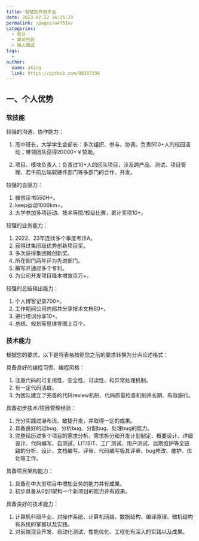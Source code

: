 ```yaml
---
title: 粘贴到其他平台
date: 2023-02-22 16:25:23
permalink: /pages/a4f51e/
categories:
  - 就业
  - 面试经验
  - 被人面试
tags:
  - 
author: 
  name: aXing
  link: https://github.com/08163356
---
```

## 一、个人优势

### 软技能

较强的沟通、协作能力：

1. 高中班长，大学学生会部长：多次组织、参与、协调、负责500+人的校园活动；带领团队获得20000+￥赞助。
   
2. 项目、模块负责人：负责过10+人的团队项目，涉及跨产品、测试、项目管理、若干前后端软硬件部门等多部门的合作、开发。

较强的自驱力：
1. 微信读书550H+。
2. keep运动1000km+。
3. 大学参加多项运动、技术等院/校级比赛，累计奖项10+。

较强的业务能力：
1. 2022、23年连续多个季度考评A。
2. 获得过集团级优秀创新项目奖。
3. 多次获得集团微创新奖。
4. 所在部门两年评为先进部门。
5. 撰写并通过多个专利。
6. 为公司开发项目降本增效百万+。

较强的总结输出能力：
1. 个人博客记录700+。
2. 工作期间公司内部共分享技术文档60+。
3. 进行培训分享10+。
4. 总结、规划等思维导图上百个。

### 技术能力

根据您的要求，以下是将表格按照您之前的要求转换为分点论述格式：

具备良好的编程习惯、编程风格：
1. 注重代码的可复用性、安全性、可读性、和异常处理机制。
2. 有一定代码洁癖。
3. 为团队建立了完善的代码review机制、代码质量检查机制并长期、有效施行。

具备初步技术/项目管理经验：
1. 充分实践过瀑布流、敏捷开发，并取得一定的成果。
2. 具备良好的过bug、分析bug、分配bug、处理bug的能力。
3. 完整经历过多个项目的需求分析、需求拆分和开发计划制定、概要设计、详细设计、代码编写、自测试、LIT/SIT、工厂测试、用户测试、后期维护等全链路的分析、设计、文档编写、评审、代码编写极其评审、bug修改、维护、优化等工作。

具备项目架构能力：
1. 具备在中大型项目中增加业务的能力并有成果。
2. 初步具备从0到1架构一个新项目的能力并有成果。

具备良好的技术能力：
1. 计算机科班毕业，对操作系统、计算机网络、数据结构、编译原理、微机结构有系统的掌握以及实践。
2. 对前端混合开发、自动化测试、性能优化、工程化有深入的实践以及成果。